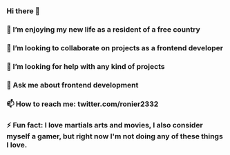 ### Hi there 👋


### 🔭 I’m enjoying my new life as a resident of a free country
### 👯 I’m looking to collaborate on projects as a frontend developer
### 🤔 I’m looking for help with any kind of projects
### 💬 Ask me about frontend development
### 📫 How to reach me: twitter.com/ronier2332
### ⚡ Fun fact: I love martials arts and movies, I also consider myself a gamer, but right now I'm not doing any of these things I love.
